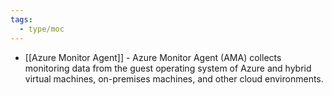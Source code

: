 ```yaml
---
tags:
  - type/moc
---
```

- [[Azure Monitor Agent]] - Azure Monitor Agent (AMA) collects monitoring data from the guest operating system of Azure and hybrid virtual machines, on-premises machines, and other cloud environments.
